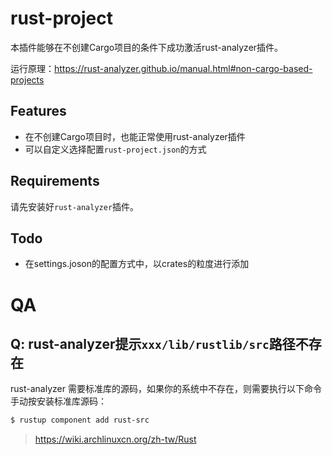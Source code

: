 # rust-project

本插件能够在不创建Cargo项目的条件下成功激活rust-analyzer插件。

运行原理：https://rust-analyzer.github.io/manual.html#non-cargo-based-projects

## Features

* 在不创建Cargo项目时，也能正常使用rust-analyzer插件
* 可以自定义选择配置`rust-project.json`的方式

## Requirements

请先安装好`rust-analyzer`插件。

## Todo
* 在settings.joson的配置方式中，以crates的粒度进行添加

# QA

## Q: rust-analyzer提示`xxx/lib/rustlib/src`路径不存在
rust-analyzer 需要标准库的源码，如果你的系统中不存在，则需要执行以下命令手动按安装标准库源码：
```bash
$ rustup component add rust-src
```

> https://wiki.archlinuxcn.org/zh-tw/Rust